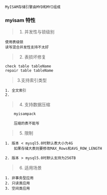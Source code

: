     MyISAM存储引擎由MYD和MYI组成

### myisam 特性
> 1. 并发性与锁级别

    使用表级锁
    读写混合并发性支持不太好

> 2. 表损坏修复

    check table tableName
    repair table tableName

> 3.支持索引类型

    1. 全文索引
    2. 

> 4. 支持数据压缩

        myisampack

        压缩的表不能写

> 5. 限制

    1. 版本 < mysql5.0时默认表大小为4G
        如果存储大表则要修改MAX_Rows和AVG_ROW_LENGTH

    2. 版本 > mysql5.0时默认支持为256TB


> 6. 适用场景

    1. 非事务型应用
    2. 只读类应用
    3. 空间类应用
    

